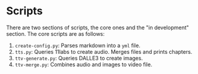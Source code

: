 # Scripts

There are two sections of scripts, the core ones and the "in development" section.
The core scripts are as follows:
1. `create-config.py`: Parses markdown into a `yml` file.
2. `tts.py`: Queries 11labs to create audio. Merges files and prints chapters.
3. `ttv-generate.py`: Queries DALLE3 to create images.
4. `ttv-merge.py`: Combines audio and images to video file.